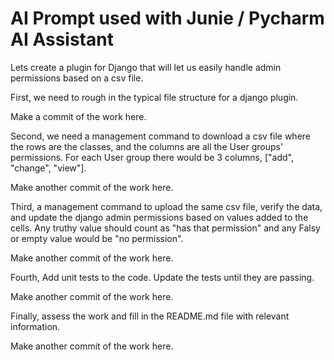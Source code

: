 # AI Prompt used with Junie / Pycharm AI Assistant

Lets create a plugin for Django that will let us easily handle admin permissions based on a csv file.

First, we need to rough in the typical file structure for a django plugin.

Make a commit of the work here.

Second, we need a management command to download a csv file where the rows are the classes, and the columns are all the User groups' permissions. For each User group there would be 3 columns,  ["add", "change", "view"].

Make another commit of the work here.

Third, a management command to upload the same csv file, verify the data, and update the django admin permissions based on values added to the cells. Any truthy value should count as "has that permission" and any Falsy or empty value would be "no permission".

Make another commit of the work here.

Fourth, Add unit tests to the code. Update the tests until they are passing.  

Make another commit of the work here.

Finally, assess the work and fill in the README.md file with relevant information.

Make another commit of the work here.
